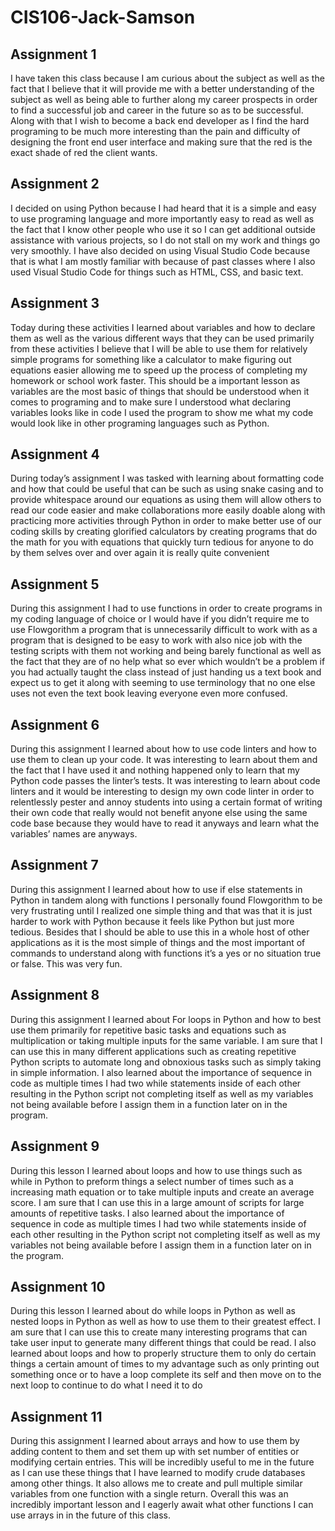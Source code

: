 # CIS106-Jack-Samson
## Assignment 1
I have taken this class because I am curious about the subject as well as the fact that I believe that it will provide me with a better understanding of the subject as well as being able to further along my career prospects in order to find a successful job and career in the future so as to be successful. Along with that I wish to become a back end developer as I find the hard programing to be much more interesting than the pain and difficulty of designing the front end user interface and making sure that the red is the exact shade of red the client wants.

## Assignment 2
I decided on using Python because I had heard that it is a simple and easy to use programing language and more importantly easy to read as well as the fact that I know other people who use it so I can get additional outside assistance with various projects, so I do not stall on my work and things go very smoothly. I have also decided on using Visual Studio Code because that is what I am mostly familiar with because of past classes where I also used Visual Studio Code for things such as HTML, CSS, and basic text.

## Assignment 3
Today during these activities I learned about variables and how to declare them as well as the various different ways that they can be used primarily from these activities I believe that I will be able to use them for relatively simple programs for something like a calculator to make figuring out equations easier allowing me to speed up the process of completing my homework or school work faster. This should be a important lesson as variables are the most basic of things that should be understood when it comes to programing and to make sure I understood what declaring variables looks like in code I used the program to show me what my code would look like in other programing languages such as Python.

## Assignment 4
During today’s assignment I was tasked with learning about formatting code and how that could be useful that can be such as using snake casing and to provide whitespace around our equations as using them will allow others to read our code easier and make collaborations more easily doable along with practicing more activities through Python in order to make better use of our coding skills by creating glorified calculators by creating programs that do the math for you with equations that quickly turn tedious for anyone to do by them selves over and over again it is really quite convenient

## Assignment 5
During this assignment I had to use functions in order to create programs in my coding language of choice or I would have if you didn’t require me to use Flowgorithm a program that is unnecessarily difficult to work with as a program that is designed to be easy to work with also nice job with the testing scripts with them not working and being barely functional as well as the fact that they are of no help what so ever which wouldn’t be a problem if you had actually taught the class instead of just handing us a text book and expect us to get it along with seeming to use terminology that no one else uses not even the text book leaving everyone even more confused.

## Assignment 6
During this assignment I learned about how to use code linters and how to use them to clean up your code. It was interesting to learn about them and the fact that I have used it and nothing happened only to learn that my Python code passes the linter’s tests. It was interesting to learn about code linters and it would be interesting to design my own code linter in order to relentlessly pester and annoy students into using a certain format of writing their own code that really would not benefit anyone else using the same code base because they would have to read it anyways and learn what the variables’ names are anyways.

## Assignment 7
During this assignment I learned about how to use if else statements in Python in tandem along with functions I personally found Flowgorithm to be very frustrating until I realized one simple thing and that was that it is just harder to work with Python because it feels like Python but just more tedious. Besides that I should be able to use this in a whole host of other applications as it is the most simple of things and the most important of commands to understand along with functions it’s a yes or no situation true or false. This was very fun.

## Assignment 8
During this assignment I learned about For loops in Python and how to best use them primarily for repetitive basic tasks and equations such as multiplication or taking multiple inputs for the same variable. I am sure that I can use this in many different applications such as creating repetitive Python scripts to automate long and obnoxious tasks such as simply taking in simple information. I also learned about the importance of sequence in code as multiple times I had two while statements inside of each other resulting in the Python script not completing itself as well as my variables not being available before I assign them in a function later on in the program.

## Assignment 9
During this lesson I learned about loops and how to use things such as while in Python to preform things a select number of times such as a increasing math equation or to take multiple inputs and create an average score. I am sure that I can use this in a large amount of scripts for large amounts of repetitive tasks. I also learned about the importance of sequence in code as multiple times I had two while statements inside of each other resulting in the Python script not completing itself as well as my variables not being available before I assign them in a function later on in the program.

## Assignment 10
During this lesson I learned about do while loops in Python as well as nested loops in Python as well as how to use them to their greatest effect. I am sure that I can use this to create many interesting programs that can take user input to generate many different things that could be read. I also learned about loops and how to properly structure them to only do certain things a certain amount of times to my advantage such as only printing out something once or to have a loop complete its self and then move on to the next loop to continue to do what I need it to do

## Assignment 11
During this assignment I learned about arrays and how to use them by adding content to them and set them up with set number of entities or modifying certain entries. This will be incredibly useful to me in the future as I can use these things that I have learned to modify crude databases among other things. It also allows me to create and pull multiple similar variables from one function with a single return. Overall this was an incredibly important lesson and I eagerly await what other functions I can use arrays in in the future of this class. 
